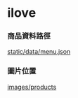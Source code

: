# ilove
### 商品資料路徑
[static/data/menu.json](https://github.com/Hugoooooo/ilove/blob/main/static/data/menu.json)

### 圖片位置
[images/products](https://github.com/Hugoooooo/ilove/tree/main/images/products)
